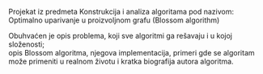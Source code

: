 Projekat iz predmeta Konstrukcija i analiza algoritama pod nazivom: Optimalno uparivanje u proizvoljnom grafu (Blossom algorithm)

Obuhvaćen je opis problema, koji sve algoritmi ga rešavaju i u kojoj složenosti;                                                       
opis Blossom algoritma, njegova implementacija, primeri gde se algoritam može primeniti u realnom životu i kratka biografija autora algoritma.
